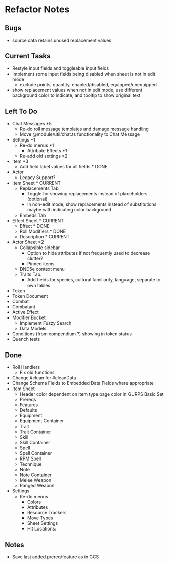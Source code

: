 # Refactor Notes

## Bugs

- source data retains unused replacement values

## Current Tasks

- Restyle input fields and toggleable input fields
- Implement some input fields being disabled when sheet is not in edit mode
  - exclude points, quantity, enabled/disabled, equipped/unequipped
- show replacement values when not in edit mode, use different background color to indicate, and tooltip to show original text

## Left To Do

- Chat Messages \*5
  - Re-do roll message templates and damage message handling
  - Move @module/util/chat.ts functionality to Chat Message
- Settings \*1
  - Re-do menus \*1
    - Attribute Effects \*1
  - Re-add old settings \*2
- Item \*3
  - Add field label values for all fields \* DONE
- Actor
  - Legacy Support?
- Item Sheet \* CURRENT
  - Replacements Tab
    - Toggle for showing replacements instead of placeholders (optional)
    - In non-edit mode, show replacements instead of substitutions maybe with indicating color background
  - Embeds Tab
- Effect Sheet \* CURRENT
  - Effect \* DONE
  - Roll Modifiers \* DONE
  - Description \* CURRENT
- Actor Sheet \*2
  - Collapsible sidebar
    - Option to hide attributes if not frequently used to decrease clutter?
    - Pinned items
  - DND5e context menu
  - Traits Tab.
    - Add fields for species, cultural familiarity, language, separate to own tables
- Token
- Token Document
- Combat
- Combatant
- Active Effect
- Modifier Bucket
  - Implement Fuzzy Search
  - Data Models
- Conditions (from compendium ?) showing in token status
- Quench tests

## Done

- Roll Handlers
  - Fix old functions
- Change #clean for #cleanData
- Change Schema Fields to Embedded Data Fields where appropriate
- Item Sheet
  - Header color dependent on item type page color in GURPS Basic Set
  - Prereqs
  - Features
  - Defaults
  - Equipment
  - Equipment Container
  - Trait
  - Trait Container
  - Skill
  - Skill Container
  - Spell
  - Spell Container
  - RPM Spell
  - Technique
  - Note
  - Note Container
  - Melee Weapon
  - Ranged Weapon
- Settings
  - Re-do menus
    - Colors
    - Attributes
    - Resource Trackers
    - Move Types
    - Sheet Settings
    - Hit Locations:

## Notes

- Save last added prereq/feature as in GCS
